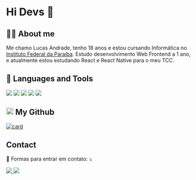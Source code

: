# Hi Devs 👋

## 🙋‍♂️ About me
Me chamo Lucas Andrade, tenho 18 anos e estou cursando Informática no [Instituto Federal da Paraíba](https://ifpb.edu.br/). 
Estudo desenvolvimento Web Frontend a 1 ano, e atualmente estou estudando React e React Native para o meu TCC.

## 🚀 Languages and Tools

<p>
  <img src="https://img.shields.io/badge/HTML5-E34F26?style=for-the-badge&logo=html5&logoColor=white" />
  <img src="https://img.shields.io/badge/CSS3-1572B6?style=for-the-badge&logo=css3&logoColor=white" />
  <img src="https://img.shields.io/badge/JavaScript-323330?style=for-the-badge&logo=javascript&logoColor=F7DF1E" />
  <img src="https://img.shields.io/badge/React-20232A?style=for-the-badge&logo=react&logoColor=61DAFB" />
  <img src="https://img.shields.io/badge/React_Native-20232A?style=for-the-badge&logo=react&logoColor=61DAFB" />
 </p>

## <img height="20" src="https://github.com/buildkite/emojis/raw/master/img-buildkite-64/github.png"> My Github 

[![card](https://github-readme-stats.vercel.app/api?username=LucasAndrade912&theme=dracula)](https://github.com/LucasAndrade912/)

## Contact

📲 Formas para entrar em contato: ⤵️

<a href="mailto:lucasantos.dev@gmail.com" alt="Gmail">
  <img src="https://img.shields.io/badge/-Gmail-FF0000?style=flat-square&labelColor=FF0000&logo=gmail&logoColor=white" />
</a>
<a href="http://linkedin.com/in/lucas-andrade912" alt="Linkedin">
  <img src="https://img.shields.io/badge/-Linkedin-0e76a8?style=flat-square&logo=Linkedin&logoColor=white" />
</a>
